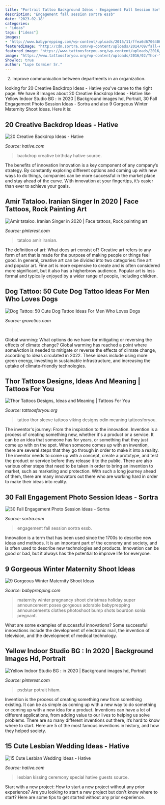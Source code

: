 ```yaml
---
title: "Portrait Tattoo Background Ideas - Engagement Fall Session Sortra Essb"
description: "Engagement fall session sortra essb"
date: "2023-02-18"
categories:
- "ideas"
tags: ["ideas"]
images:
- "http://www.babyprepping.com/wp-content/uploads/2015/11/ffea6d6706400a36b47295e53dbe24e9.jpg"
featuredImage: "http://cdn.sortra.com/wp-content/uploads/2014/09/fall-engagement-photo-ideas27.jpg"
featured_image: "https://www.tattoosforyou.org/wp-content/uploads/2016/02/Thor-Tattoo-Sleeve.jpg"
image: "https://www.tattoosforyou.org/wp-content/uploads/2016/02/Thor-Tattoo-Sleeve.jpg"
ShowToc: true
author: "Lupe Cormier Sr."
---
```



2. Improve communication between departments in an organization.

	

		
looking for 20 Creative Backdrop Ideas - Hative you've came to the right page. We have 8 Images about 20 Creative Backdrop Ideas - Hative like Yellow Indoor Studio BG : in 2020 | Background images hd, Portrait, 30 Fall Engagement Photo Session Ideas - Sortra and also 9 Gorgeous Winter Maternity Shoot Ideas. Here it is:
		
    
## 20 Creative Backdrop Ideas - Hative

<img loading=lazy src="https://hative.com/wp-content/uploads/2014/12/backdrop-ideas/6-creative-backdrop-ideas.jpg" onerror="this.onerror=null;this.src='https://tse2.mm.bing.net/th?id=OIP.LjfuAo5L22LhJoEVlvH74QHaKG&amp;pid=15.1';" alt="20 Creative Backdrop Ideas - Hative">

_Source: hative.com_

>backdrop creative birthday hative source. 

	

The benefits of innovation
Innovation is a key component of any company’s strategy. By constantly exploring different options and coming up with new ways to do things, companies can be more successful in the market place and stay ahead of the curve. With innovation at your fingertips, it’s easier than ever to achieve your goals.

    
## Amir Tataloo. Iranian Singer In 2020 | Face Tattoos, Rock Painting Art

<img loading=lazy src="https://i.pinimg.com/736x/84/c4/34/84c434d1003b1f7e5001af8c62c86221.jpg" onerror="this.onerror=null;this.src='https://tse1.mm.bing.net/th?id=OIP.AamYD30HTcGwgW9iojtD4QHaNJ&amp;pid=15.1';" alt="Amir tataloo. Iranian Singer in 2020 | Face tattoos, Rock painting art">

_Source: pinterest.com_

>tataloo amir iranian. 

	

The definition of art: What does art consist of?
Creative art refers to any form of art that is made for the purpose of making people or things feel good. In general, creative art can be divided into two categories: fine art and popular art. Fine art is more expensive to create and is often considered more significant, but it also has a higherbrow audience. Popular art is less formal and typically enjoyed by a wider range of people, including children.

    
## Dog Tattoo: 50 Cute Dog Tattoo Ideas For Men Who Loves Dogs

<img loading=lazy src="https://www.gravetics.com/wp-content/uploads/2017/06/Wonderful-Dog-Tattoo-On-Neck.jpg" onerror="this.onerror=null;this.src='https://tse1.mm.bing.net/th?id=OIP.-6KfnUc9ej6tl5oQeyO1ugHaJ4&amp;pid=15.1';" alt="Dog Tattoo: 50 Cute Dog Tattoo Ideas For Men Who Loves Dogs">

_Source: gravetics.com_

>. 

	

Global warming: What options do we have for mitigating or reversing the effects of climate change?
Global warming has reached a point where someAction is needed to mitigate or reverse the effects of climate change, according to ideas circulated in 2022. These ideas include using more green energy, investing in sustainable infrastructure, and increasing the uptake of climate-friendly technologies.

    
## Thor Tattoos Designs, Ideas And Meaning | Tattoos For You

<img loading=lazy src="https://www.tattoosforyou.org/wp-content/uploads/2016/02/Thor-Tattoo-Sleeve.jpg" onerror="this.onerror=null;this.src='https://tse1.mm.bing.net/th?id=OIP.4qizmCf8llL7A5SOp3loKAHaLG&amp;pid=15.1';" alt="Thor Tattoos Designs, Ideas and Meaning | Tattoos For You">

_Source: tattoosforyou.org_

>tattoo thor sleeve tattoos viking designs odin meaning tattoosforyou. 

	

The inventor's journey: From the inspiration to the innovation.
Invention is a process of creating something new, whether it's a product or a service. It can be an idea that someone has for years, or something that they just come up with on the spot. When someone comes up with an invention, there are several steps that they go through in order to make it into a reality. The inventor needs to come up with a concept, create a prototype, and test the product or service before they release it to the public. There are also various other steps that need to be taken in order to bring an invention to market, such as marketing and protection. With such a long journey ahead of them, there are many innovators out there who are working hard in order to make their ideas into reality.

    
## 30 Fall Engagement Photo Session Ideas - Sortra

<img loading=lazy src="http://cdn.sortra.com/wp-content/uploads/2014/09/fall-engagement-photo-ideas27.jpg" onerror="this.onerror=null;this.src='https://tse3.mm.bing.net/th?id=OIP.Xxujw3jTs1HSCu72j0BckwHaLL&amp;pid=15.1';" alt="30 Fall Engagement Photo Session Ideas - Sortra">

_Source: sortra.com_

>engagement fall session sortra essb. 

	

Innovation is a term that has been used since the 1700s to describe new ideas and methods. It is an important part of the economy and society, and is often used to describe new technologies and products. Innovation can be good or bad, but it always has the potential to improve life for everyone.

    
## 9 Gorgeous Winter Maternity Shoot Ideas

<img loading=lazy src="http://www.babyprepping.com/wp-content/uploads/2015/11/ffea6d6706400a36b47295e53dbe24e9.jpg" onerror="this.onerror=null;this.src='https://tse1.mm.bing.net/th?id=OIP.3h16sDNakq3Y7gOh_0XWZwHaLH&amp;pid=15.1';" alt="9 Gorgeous Winter Maternity Shoot Ideas">

_Source: babyprepping.com_

>maternity winter pregnancy shoot christmas holiday super announcement poses gorgeous adorable babyprepping announcements clothes photoshoot bump shots bourdon sonia pregnant. 

	

What are some examples of successful innovations?
Some successful innovations include the development of electronic mail, the invention of television, and the development of medical technology.

    
## Yellow Indoor Studio BG : In 2020 | Background Images Hd, Portrait

<img loading=lazy src="https://i.pinimg.com/736x/7e/d6/04/7ed60401f2fd73b4682972b65ff0b06f.jpg" onerror="this.onerror=null;this.src='https://tse2.mm.bing.net/th?id=OIP.eM5zy-gQKmd7fN0i9TgixAHaLH&amp;pid=15.1';" alt="Yellow Indoor Studio BG : in 2020 | Background images hd, Portrait">

_Source: pinterest.com_

>psdstar potrait hitam. 

	

Invention is the process of creating something new from something existing. It can be as simple as coming up with a new way to do something or coming up with a new idea for a product. Inventions can have a lot of different applications, from adding value to our lives to helping us solve problems. There are so many different inventions out there, it’s hard to know where to start. Here are 5 of the most famous inventions in history, and how they helped society.

    
## 15 Cute Lesbian Wedding Ideas - Hative

<img loading=lazy src="https://hative.com/wp-content/uploads/2014/11/lesbian-wedding-ideas/2-lesbian-wedding-ideas.jpg" onerror="this.onerror=null;this.src='https://tse1.mm.bing.net/th?id=OIP.wEd2A8CzCXY35FaUi7Gz8wHaLH&amp;pid=15.1';" alt="15 Cute Lesbian Wedding Ideas - Hative">

_Source: hative.com_

>lesbian kissing ceremony special hative guests source. 

	

Start with a new project: How to start a new project without any prior experience?
Are you looking to start a new project but don't know where to start? Here are some tips to get started without any prior experience.


